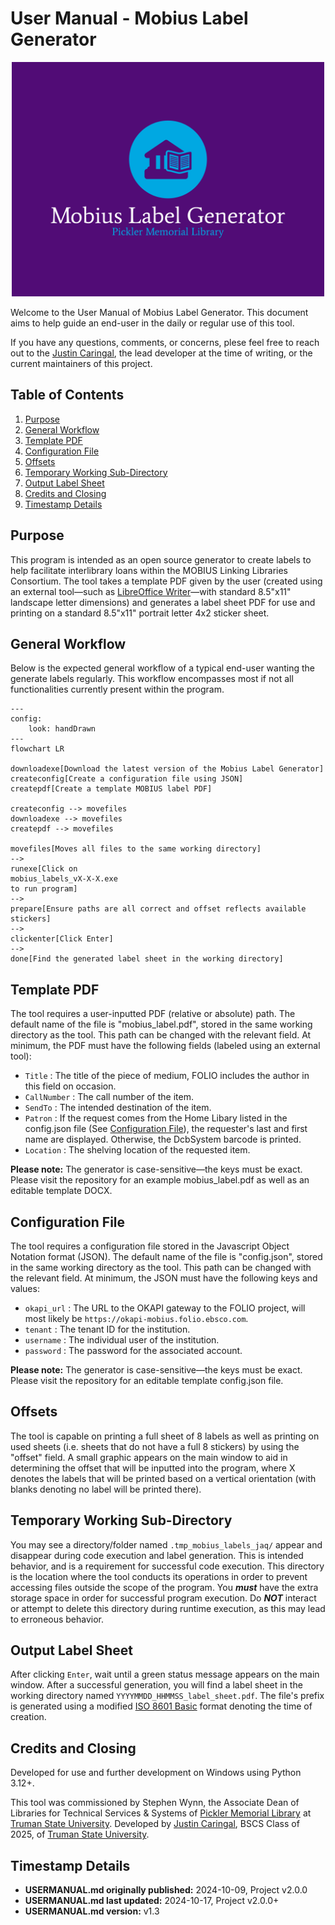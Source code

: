 # User Manual - Mobius Label Generator

<div align="center">
    <img src="images_not_bundled/logo-color-background.png" width="500px" alt="MLG Logo">
</div>

Welcome to the User Manual of Mobius Label Generator. This document aims to
help guide an end-user in the daily or regular use of this tool.

If you have any questions, comments, or concerns, plese feel free to reach
out to the [Justin Caringal](https://github.com/jaq-lagnirac), the lead
developer at the time of writing, or the current maintainers of this project.

## Table of Contents

1. [Purpose](#purpose)
1. [General Workflow](#general-workflow)
1. [Template PDF](#template-pdf)
1. [Configuration File](#configuration-file)
1. [Offsets](#offsets)
1. [Temporary Working Sub-Directory](#temporary-working-sub-directory)
1. [Output Label Sheet](#output-label-sheet)
1. [Credits and Closing](#credits-and-closing)
1. [Timestamp Details](#timestamp-details)

## Purpose

This program is intended as an open source generator to create labels to help 
facilitate interlibrary loans within the MOBIUS Linking Libraries Consortium.
The tool takes a template PDF given by the user (created using an external
tool&mdash;such as
[LibreOffice Writer](https://www.libreoffice.org/discover/writer/)&mdash;with
standard 8.5"x11" landscape letter dimensions) and generates a label sheet PDF
for use and printing on a standard 8.5"x11" portrait letter 4x2 sticker sheet.

## General Workflow

Below is the expected general workflow of a typical end-user wanting the
generate labels regularly. This workflow encompasses most if not all
functionalities currently present within the program.

```mermaid
---
config:
    look: handDrawn
---
flowchart LR

downloadexe[Download the latest version of the Mobius Label Generator]
createconfig[Create a configuration file using JSON]
createpdf[Create a template MOBIUS label PDF]

createconfig --> movefiles
downloadexe --> movefiles
createpdf --> movefiles

movefiles[Moves all files to the same working directory]
-->
runexe[Click on
mobius_labels_vX-X-X.exe
to run program]
-->
prepare[Ensure paths are all correct and offset reflects available stickers]
-->
clickenter[Click Enter]
-->
done[Find the generated label sheet in the working directory]
```

## Template PDF

The tool requires a user-inputted PDF (relative or absolute) path. The default
name of the file is "mobius_label.pdf", stored in the same working directory
as the tool. This path can be changed with the relevant field. At minimum,
the PDF must have the following fields (labeled using an external tool):
- `Title` : The title of the piece of medium, FOLIO includes the author
    in this field on occasion.
- `CallNumber` : The call number of the item.
- `SendTo` : The intended destination of the item.
- `Patron` : If the request comes from the Home Libary listed in the
    config.json file (See [Configuration File](#configuration-file)),
    the requester's last and first name are displayed. Otherwise, the DcbSystem
    barcode is printed.
- `Location` : The shelving location of the requested item.

**Please note:** The generator is case-sensitive&mdash;the keys must be exact.
Please visit the repository for an example mobius_label.pdf as well as an
editable template DOCX.

## Configuration File

The tool requires a configuration file stored in the Javascript Object Notation
format (JSON). The default name of the file is "config.json", stored in the
same working directory as the tool. This path can be changed with the relevant
field. At minimum, the JSON must have the following keys and values:
- `okapi_url` : The URL to the OKAPI gateway to the FOLIO project,
    will most likely be `https://okapi-mobius.folio.ebsco.com`.
- `tenant` : The tenant ID for the institution.
- `username` : The individual user of the institution.
- `password` : The password for the associated account.

**Please note:** The generator is case-sensitive&mdash;the keys must be exact.
Please visit the repository for an editable template config.json file.

## Offsets

The tool is capable on printing a full sheet of 8 labels as well as printing on
used sheets (i.e. sheets that do not have a full 8 stickers) by using the
"offset" field. A small graphic appears on the main window to aid in 
determining the offset that will be inputted into the program, where X denotes
the labels that will be printed based on a vertical orientation (with blanks
denoting no label will be printed there).

## Temporary Working Sub-Directory

You may see a directory/folder named `.tmp_mobius_labels_jaq/` appear and
disappear during code execution and label generation. This is intended
behavior, and is a requirement for successful code execution. This directory
is the location where the tool conducts its operations in order to prevent
accessing files outside the scope of the program. You ***must*** have the extra
storage space in order for successful program execution. Do ***NOT*** interact
or attempt to delete this directory during runtime execution, as this may lead
to erroneous behavior.

## Output Label Sheet

After clicking `Enter`, wait until a green status message appears on the main
window. After a successful generation, you will find a label sheet in the
working directory named `YYYYMMDD_HHMMSS_label_sheet.pdf`. The file's prefix
is generated using a modified
[ISO 8601 Basic](https://en.wikipedia.org/wiki/ISO_8601) format denoting the 
time of creation.

## Credits and Closing

Developed for use and further development on Windows using Python 3.12+.

This tool was commissioned by Stephen Wynn, the Associate Dean of Libraries for
Technical Services & Systems of
[Pickler Memorial Library](https://library.truman.edu/) at
[Truman State University](https://www.truman.edu/). Developed by
[Justin Caringal](https://jaq-lagnirac.github.io/), BSCS Class of 2025,
of [Truman State University](https://www.truman.edu/).

## Timestamp Details

- **USERMANUAL.md originally published:** 2024-10-09, Project v2.0.0
- **USERMANUAL.md last updated:** 2024-10-17, Project v2.0.0+
- **USERMANUAL.md version:** v1.3
